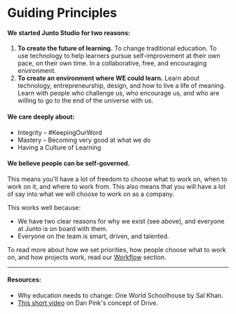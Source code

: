 # Guiding Principles

#### We started Junto Studio for two reasons:

1. **To create the future of learning.** To change traditional education. To use technology to help learners pursue self-improvement at their own pace, on their own time. In a collaborative, free, and encouraging environment.
2. **To create an environment where WE could learn.** Learn about technology, entrepreneurship, design, and how to live a life of meaning. Learn with people who challenge us, who encourage us, and who are willing to go to the end of the universe with us.

#### We care deeply about:
- Integrity – #KeepingOurWord
- Mastery – Becoming very good at what we do
- Having a Culture of Learning

#### We believe people can be self-governed.

This means you'll have a lot of freedom to choose what to work on, when to work on it, and where to work from. This also means that you will have a lot of say into what we will choose to work on as a company.

This works well because:
- We have two clear reasons for why we exist (see above), and everyone at Junto is on board with them.
- Everyone on the team is smart, driven, and talented.

To read more about how we set priorities, how people choose what to work on, and how projects work, read our [Workflow](/content/workflow.md) section.

---

#### Resources:
- Why education needs to change: One World Schoolhouse by Sal Khan.
- [This short video](http://vimeo.com/15488784) on Dan Pink's concept of Drive.
